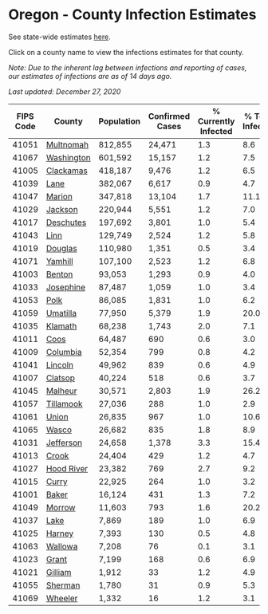 # Oregon - County Infection Estimates

See state-wide estimates [here](/infections/us-or).

Click on a county name to view the infections estimates for that county.

*Note: Due to the inherent lag between infections and reporting of cases, our estimates of infections are as of 14 days ago.*

*Last updated: December 27, 2020*

|   FIPS Code |                   County |   Population |   Confirmed Cases |   % Currently Infected |   % Total Infected |
|-------------|--------------------------|--------------|-------------------|------------------------|--------------------|
|       41051 |   [Multnomah](multnomah) |      812,855 |            24,471 |                    1.3 |                8.6 |
|       41067 | [Washington](washington) |      601,592 |            15,157 |                    1.2 |                7.5 |
|       41005 |   [Clackamas](clackamas) |      418,187 |             9,476 |                    1.2 |                6.5 |
|       41039 |             [Lane](lane) |      382,067 |             6,617 |                    0.9 |                4.7 |
|       41047 |         [Marion](marion) |      347,818 |            13,104 |                    1.7 |               11.1 |
|       41029 |       [Jackson](jackson) |      220,944 |             5,551 |                    1.2 |                7.0 |
|       41017 |   [Deschutes](deschutes) |      197,692 |             3,801 |                    1.0 |                5.4 |
|       41043 |             [Linn](linn) |      129,749 |             2,524 |                    1.2 |                5.8 |
|       41019 |       [Douglas](douglas) |      110,980 |             1,351 |                    0.5 |                3.4 |
|       41071 |       [Yamhill](yamhill) |      107,100 |             2,523 |                    1.2 |                6.8 |
|       41003 |         [Benton](benton) |       93,053 |             1,293 |                    0.9 |                4.0 |
|       41033 |   [Josephine](josephine) |       87,487 |             1,059 |                    1.0 |                3.4 |
|       41053 |             [Polk](polk) |       86,085 |             1,831 |                    1.0 |                6.2 |
|       41059 |     [Umatilla](umatilla) |       77,950 |             5,379 |                    1.9 |               20.0 |
|       41035 |       [Klamath](klamath) |       68,238 |             1,743 |                    2.0 |                7.1 |
|       41011 |             [Coos](coos) |       64,487 |               690 |                    0.6 |                3.0 |
|       41009 |     [Columbia](columbia) |       52,354 |               799 |                    0.8 |                4.2 |
|       41041 |       [Lincoln](lincoln) |       49,962 |               839 |                    0.6 |                4.9 |
|       41007 |       [Clatsop](clatsop) |       40,224 |               518 |                    0.6 |                3.7 |
|       41045 |       [Malheur](malheur) |       30,571 |             2,803 |                    1.9 |               26.2 |
|       41057 |   [Tillamook](tillamook) |       27,036 |               288 |                    1.0 |                2.9 |
|       41061 |           [Union](union) |       26,835 |               967 |                    1.0 |               10.6 |
|       41065 |           [Wasco](wasco) |       26,682 |               835 |                    1.8 |                8.9 |
|       41031 |   [Jefferson](jefferson) |       24,658 |             1,378 |                    3.3 |               15.4 |
|       41013 |           [Crook](crook) |       24,404 |               429 |                    1.2 |                4.7 |
|       41027 | [Hood River](hood-river) |       23,382 |               769 |                    2.7 |                9.2 |
|       41015 |           [Curry](curry) |       22,925 |               264 |                    1.0 |                3.2 |
|       41001 |           [Baker](baker) |       16,124 |               431 |                    1.3 |                7.2 |
|       41049 |         [Morrow](morrow) |       11,603 |               793 |                    1.6 |               20.2 |
|       41037 |             [Lake](lake) |        7,869 |               189 |                    1.0 |                6.9 |
|       41025 |         [Harney](harney) |        7,393 |               130 |                    0.5 |                4.8 |
|       41063 |       [Wallowa](wallowa) |        7,208 |                76 |                    0.1 |                3.1 |
|       41023 |           [Grant](grant) |        7,199 |               168 |                    0.6 |                6.9 |
|       41021 |       [Gilliam](gilliam) |        1,912 |                33 |                    1.2 |                4.9 |
|       41055 |       [Sherman](sherman) |        1,780 |                31 |                    0.9 |                5.3 |
|       41069 |       [Wheeler](wheeler) |        1,332 |                16 |                    1.2 |                3.1 |
